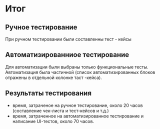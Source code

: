 # Итог

## Ручное тестирование
При ручном тестировании были составленны тест - кейсы

## Автоматизированниое тестирование
Для автоматизации были выбраны только функциональные тесты. Автоматизация была частичной (список автоматизированных блоков отражены в отдельной колонке таст -кейса).

## Результаты тестирования
* время, затраченое на ручное тестирование, около 20 часов (составление чек-листа и тест-кейсов и т.д.)
* время, затраченное на автоматизированное тестирование и написание UI-тестов, около 70 часов.
